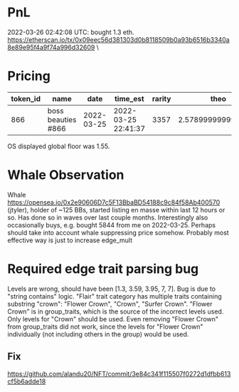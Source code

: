 # PnL
2022-03-26 02:42:08 UTC: bought 1.3 eth. https://etherscan.io/tx/0x09eec56d381303d0b8118509b0a93b6516b3340a8e89e95f4a9f74a996d32609 \

# Pricing

| token_id | name | date | time_est | rarity | theo | price | edge | edge_ratio | rarest_trait | coeff | global_rarity | lvl | nxt_lvl_diff | lvl_1 | lvl_2 | lvl_3 | lvl_4 | lvl_5 | floor_price |
| --- | --- | --- | --- | --- | --- | --- | --- | --- | --- | --- | --- | --- | --- | --- | --- | --- | --- | --- | --- |
| 866 | boss beauties #866 | 2022-03-25 | 2022-03-25 22:41:37 | 3357 | 2.5789999999999997 | 1.3 | 0.825 | 7.675 | flair_crown | 0.47 | 0.006999999999999999 | 1 | 0.23 | 1.3 | 1.53 | 1.599 | 1.62 | 1.65 |

OS displayed global floor was 1.55.

# Whale Observation

Whale https://opensea.io/0x2e90606D7c5F13BbaBD54188c9c84f58Ab400570 (jtyler), holder of ~125 BBs, started listing en masse within last 12 hours or so. Has done so in waves over last couple months. Interestingly also occasionally buys, e.g. bought 5844 from me on 2022-03-25. Perhaps should take into account whale suppressing price somehow. Probably most effective way is just to increase edge_mult

# Required edge trait parsing bug

Levels are wrong, should have been [1.3, 3.59, 3.95, 7, 7]. Bug is due to "string contains" logic. "Flair" trait category has multiple traits containing substring "crown": "Flower Crown", "Crown", "Surfer Crown". "Flower Crown" is in group_traits, which is the source of the incorrect levels used. Only levels for "Crown" should be used. Even removing "Flower Crown" from group_traits did not work, since the levels for "Flower Crown" individually (not including others in the group) would be used.

## Fix

https://github.com/alandu20/NFT/commit/3e84c341f115507f0272d1dfbb613cf5b6adde18
